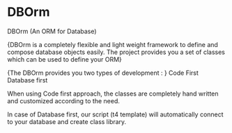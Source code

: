 # DBOrm
DBOrm (An ORM for Database)

{DBOrm is a completely flexible and light weight framework to define and compose database objects easily. The project provides you a set of classes which can be used to define your ORM}

{The DBOrm provides you two types of development : }
Code First
Database first

When using Code first approach, the classes are completely hand written and customized according to the need.

In case of Database first, our script (t4 template) will automatically connect to your database and create class library.
